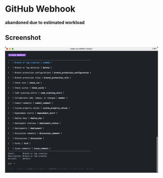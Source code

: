 # GitHub Webhook

**abandoned due to estimated workload**

## Screenshot

![setup](./docs/setup.png)
